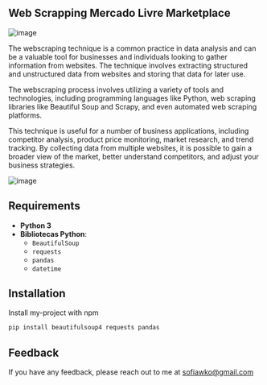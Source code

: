 
## Web Scrapping Mercado Livre Marketplace

![image](https://github.com/user-attachments/assets/69232a35-2412-43b1-bc3d-93516d4c77ac)


The webscraping technique is a common practice in data analysis and can be a valuable tool for businesses and individuals looking to gather information from websites. The technique involves extracting structured and unstructured data from websites and storing that data for later use.

The webscraping process involves utilizing a variety of tools and technologies, including programming languages like Python, web scraping libraries like Beautiful Soup and Scrapy, and even automated web scraping platforms.

This technique is useful for a number of business applications, including competitor analysis, product price monitoring, market research, and trend tracking. By collecting data from multiple websites, it is possible to gain a broader view of the market, better understand competitors, and adjust your business strategies.

![image](https://github.com/user-attachments/assets/e0c001c1-c23a-4f48-8e08-1ee17ead72c7)



## Requirements

- **Python 3**
- **Bibliotecas Python**:
  - `BeautifulSoup`
  - `requests`
  - `pandas`
  - `datetime`
  

## Installation

Install my-project with npm

```bash
pip install beautifulsoup4 requests pandas
```
## Feedback

If you have any feedback, please reach out to me at sofiawko@gmail.com

